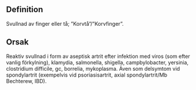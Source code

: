 ## Definition

Svullnad av finger eller tå; ”Korvtå”/”Korvfinger”.

## Orsak

Reaktiv svullnad i form av aseptisk artrit efter infektion med viros (som efter vanlig förkylning), klamydia, salmonella, shigella, campbylobacter, yersinia, clostridium difficile, gc, borrelia, mykoplasma.
Även som delsymtom vid spondylartrit (exempelvis vid psoriasisartrit, axial spondylartrit/Mb Bechterew, IBD).

